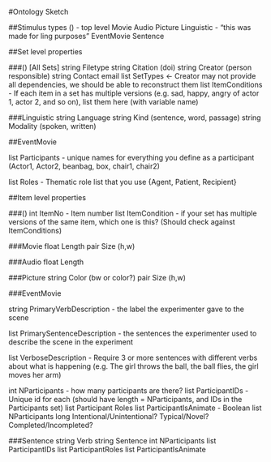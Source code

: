 #Ontology Sketch

##Stimulus types
() - top level
Movie
Audio
Picture
Linguistic - “this was made for ling purposes”
EventMovie
Sentence

##Set level properties

###() [All Sets]
string Filetype
string Citation (doi)
string Creator (person responsible)
string Contact email
list SetTypes <- Creator may not provide all dependencies, we should be able to reconstruct them
list ItemConditions - If each item in a set has multiple versions (e.g. sad, happy, angry of actor 1, actor 2, and so on), list them here (with variable name)

###Linguistic
string Language 
string Kind (sentence, word, passage)
string Modality (spoken, written)

##EventMovie

list Participants - unique names for everything you define as a participant (Actor1, Actor2, beanbag, box, chair1, chair2)

list Roles - Thematic role list that you use {Agent, Patient, Recipient}

##Item level properties

###()
int ItemNo - Item number
list ItemCondition - if your set has multiple versions of the same item, which one is this? (Should check against ItemConditions)

###Movie
float Length
pair Size (h,w)

###Audio
float Length

###Picture
string Color (bw or color?)
pair Size (h,w)

###EventMovie

string PrimaryVerbDescription - the label the experimenter gave to the scene

list PrimarySentenceDescription - the sentences the experimenter used to describe the scene in the experiment

list VerboseDescription - Require 3 or more sentences with different verbs about what is happening (e.g. The girl throws the ball, the ball flies, the girl moves her arm)

int NParticipants - how many participants are there?
list ParticipantIDs - Unique id for each (should have length = NParticipants, and IDs in the Participants set)
list Participant Roles
list ParticipantIsAnimate - Boolean list NParticipants long
Intentional/Unintentional?
Typical/Novel?
Completed/Incompleted?

###Sentence
string Verb
string Sentence
int NParticipants
list ParticipantIDs
list ParticipantRoles
list ParticipantIsAnimate
